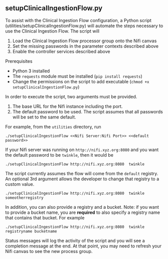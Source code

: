 ## setupClinicalIngestionFlow.py

To assist with the Clinical Ingestion Flow configuration, a Python script (utilities/setupClinicalIngestionFlow.py) will automate the steps necessary to use the Clinical Ingestion Flow.  The script will

1. Load the Clinical Ingestion Flow processor group onto the Nifi canvas
1. Set the missing passwords in the parameter contexts described above
1. Enable the controller services described above

Prerequisites
  - Python 3 installed
  - The `requests` module must be installed (`pip install requests`)
  - Change the permissions on the script to add executable (`chmod +x setupClinicalIngestionFlow.py`)
  
In order to execute the script, two arguments must be provided.  
  1. The base URL for the Nifi instance including the port.
  1. The default password to be used.  The script assumes that all passwords will be set to the same default.
  
For example, from the `utilities` directory, run

`./setupClinicalIngestionFlow <<Nifi Server:Nifi Port>> <<default password>>`

If your Nifi server was running on `http://nifi.xyz.org:8080` and you want the default password to be `twinkle`, then it would be

`./setupClinicalIngestionFlow http://nifi.xyz.org:8080  twinkle`

The script currently assumes the flow will come from the `default` registry.  An optional 3rd argument allows the developer to change that registry to a custom value.

`./setupClinicalIngestionFlow http://nifi.xyz.org:8080  twinkle someotherregistry`

In addition, you can also provide a registry and a bucket.  Note: if you want to provide a bucket name, you are **required** to also specify a registry name that contains that bucket.  For example

`./setupClinicalIngestionFlow http://nifi.xyz.org:8080  twinkle registryname bucketname`

Status messages will log the activity of the script and you will see a completion message at the end.  At that point, you may need to refresh your Nifi canvas to see the new process group.
